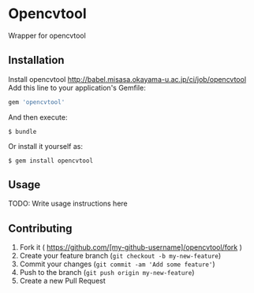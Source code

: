 # Opencvtool

Wrapper for opencvtool

## Installation
Install opencvtool http://babel.misasa.okayama-u.ac.jp/ci/job/opencvtool
Add this line to your application's Gemfile:

```ruby
gem 'opencvtool'
```

And then execute:

    $ bundle

Or install it yourself as:

    $ gem install opencvtool

## Usage

TODO: Write usage instructions here

## Contributing

1. Fork it ( https://github.com/[my-github-username]/opencvtool/fork )
2. Create your feature branch (`git checkout -b my-new-feature`)
3. Commit your changes (`git commit -am 'Add some feature'`)
4. Push to the branch (`git push origin my-new-feature`)
5. Create a new Pull Request
